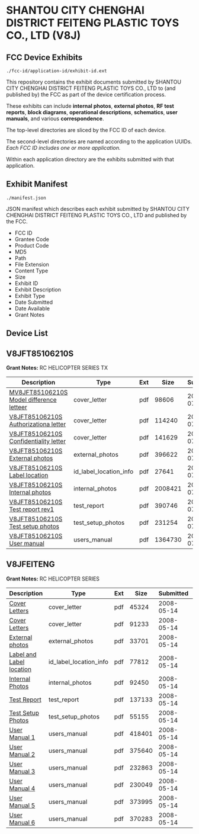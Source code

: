 # SHANTOU CITY CHENGHAI DISTRICT FEITENG PLASTIC TOYS CO., LTD (V8J)
## FCC Device Exhibits

```
./fcc-id/application-id/exhibit-id.ext
```

This repository contains the exhibit documents submitted by SHANTOU CITY CHENGHAI DISTRICT FEITENG PLASTIC TOYS CO., LTD to (and published by) the FCC as part of the device certification process.

These exhibits can include **internal photos**, **external photos**, **RF test reports**, **block diagrams**, **operational descriptions**, **schematics**, **user manuals**, and various **correspondence**.

The top-level directories are sliced by the FCC ID of each device.

The second-level directories are named according to the application UUIDs. *Each FCC ID includes one or more application.*

Within each application directory are the exhibits submitted with that application. 

## Exhibit Manifest

```
./manifest.json
```

JSON manifest which describes each exhibit submitted by SHANTOU CITY CHENGHAI DISTRICT FEITENG PLASTIC TOYS CO., LTD and published by the FCC.

- FCC ID
- Grantee Code
- Product Code
- MD5
- Path
- File Extension
- Content Type
- Size
- Exhibit ID
- Exhibit Description
- Exhibit Type
- Date Submitted
- Date Available
- Grant Notes

## Device List
## V8JFT85106210S
**Grant Notes:** RC HELICOPTER SERIES TX

| Description | Type | Ext | Size | Submitted | Available |
| ----------- | ---- | --- | ---- | --------- | --------- |
| [MV8JFT85106210S Model difference letteer](V8JFT85106210S/ecc65f80624ed731f02da8b2d1efc5cf/1136198.pdf) | cover_letter | pdf | 98606 | 2009-07-09 | 2009-07-10 |
| [V8JFT85106210S Authorizationa letter](V8JFT85106210S/ecc65f80624ed731f02da8b2d1efc5cf/1136199.pdf) | cover_letter | pdf | 114240 | 2009-07-09 | 2009-07-10 |
| [V8JFT85106210S Confidentiality letter](V8JFT85106210S/ecc65f80624ed731f02da8b2d1efc5cf/1136200.pdf) | cover_letter | pdf | 141629 | 2009-07-09 | 2009-07-10 |
| [V8JFT85106210S External photos](V8JFT85106210S/ecc65f80624ed731f02da8b2d1efc5cf/1136201.pdf) | external_photos | pdf | 396622 | 2009-07-09 | 2009-07-10 |
| [V8JFT85106210S Label location](V8JFT85106210S/ecc65f80624ed731f02da8b2d1efc5cf/1136202.pdf) | id_label_location_info | pdf | 27641 | 2009-07-09 | 2009-07-10 |
| [V8JFT85106210S Internal photos](V8JFT85106210S/ecc65f80624ed731f02da8b2d1efc5cf/1136218.pdf) | internal_photos | pdf | 2008421 | 2009-07-09 | 2009-07-10 |
| [V8JFT85106210S Test report rev1](V8JFT85106210S/ecc65f80624ed731f02da8b2d1efc5cf/1136252.pdf) | test_report | pdf | 390746 | 2009-07-09 | 2009-07-10 |
| [V8JFT85106210S Test setup photos](V8JFT85106210S/ecc65f80624ed731f02da8b2d1efc5cf/1136259.pdf) | test_setup_photos | pdf | 231254 | 2009-07-09 | 2009-07-10 |
| [V8JFT85106210S User manual](V8JFT85106210S/ecc65f80624ed731f02da8b2d1efc5cf/1136260.pdf) | users_manual | pdf | 1364730 | 2009-07-09 | 2009-07-10 |
## V8JFEITENG
**Grant Notes:** RC HELICOPTER SERIES

| Description | Type | Ext | Size | Submitted | Available |
| ----------- | ---- | --- | ---- | --------- | --------- |
| [Cover Letters](V8JFEITENG/5c80d01ae4eee39aa67c24f462ede3ed/941031.pdf) | cover_letter | pdf | 45324 | 2008-05-14 | 2008-05-14 |
| [Cover Letters](V8JFEITENG/5c80d01ae4eee39aa67c24f462ede3ed/941032.pdf) | cover_letter | pdf | 91233 | 2008-05-14 | 2008-05-14 |
| [External photos](V8JFEITENG/5c80d01ae4eee39aa67c24f462ede3ed/941033.pdf) | external_photos | pdf | 33701 | 2008-05-14 | 2008-05-14 |
| [Label and Label location](V8JFEITENG/5c80d01ae4eee39aa67c24f462ede3ed/941034.pdf) | id_label_location_info | pdf | 77812 | 2008-05-14 | 2008-05-14 |
| [Internal Photos](V8JFEITENG/5c80d01ae4eee39aa67c24f462ede3ed/941035.pdf) | internal_photos | pdf | 92450 | 2008-05-14 | 2008-05-14 |
| [Test Report](V8JFEITENG/5c80d01ae4eee39aa67c24f462ede3ed/941038.pdf) | test_report | pdf | 137133 | 2008-05-14 | 2008-05-14 |
| [Test Setup Photos](V8JFEITENG/5c80d01ae4eee39aa67c24f462ede3ed/941039.pdf) | test_setup_photos | pdf | 55155 | 2008-05-14 | 2008-05-14 |
| [User Manual 1](V8JFEITENG/5c80d01ae4eee39aa67c24f462ede3ed/941040.pdf) | users_manual | pdf | 418401 | 2008-05-14 | 2008-05-14 |
| [User Manual 2](V8JFEITENG/5c80d01ae4eee39aa67c24f462ede3ed/941041.pdf) | users_manual | pdf | 375640 | 2008-05-14 | 2008-05-14 |
| [User Manual 3](V8JFEITENG/5c80d01ae4eee39aa67c24f462ede3ed/941052.pdf) | users_manual | pdf | 232863 | 2008-05-14 | 2008-05-14 |
| [User Manual 4](V8JFEITENG/5c80d01ae4eee39aa67c24f462ede3ed/941053.pdf) | users_manual | pdf | 230049 | 2008-05-14 | 2008-05-14 |
| [User Manual 5](V8JFEITENG/5c80d01ae4eee39aa67c24f462ede3ed/941054.pdf) | users_manual | pdf | 373995 | 2008-05-14 | 2008-05-14 |
| [User Manual 6](V8JFEITENG/5c80d01ae4eee39aa67c24f462ede3ed/941055.pdf) | users_manual | pdf | 370283 | 2008-05-14 | 2008-05-14 |
